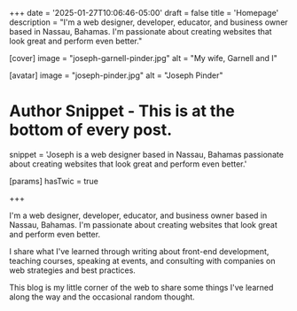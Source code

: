 +++
date = '2025-01-27T10:06:46-05:00'
draft = false
title = 'Homepage'
description = "I'm a web designer, developer, educator, and business owner based in Nassau, Bahamas. I'm passionate about creating websites that look great and perform even better."

[cover]
  image = "joseph-garnell-pinder.jpg"
  alt = "My wife, Garnell and I"

[avatar]
  image = "joseph-pinder.jpg"
  alt = "Joseph Pinder"
  # Author Snippet - This is at the bottom of every post.
  snippet = 'Joseph is a web designer based in Nassau, Bahamas passionate about creating websites that look great and perform even better.'

[params]
  hasTwic = true

+++

I'm a web designer, developer, educator, and business owner based in Nassau, Bahamas. I'm passionate about creating websites that look great and perform even better.

I share what I've learned through writing about front-end development, teaching courses, speaking at events, and consulting with companies on web strategies and best practices.

This blog is my little corner of the web to share some things I've learned along the way and the occasional random thought.